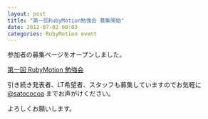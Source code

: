 ```yaml
---
layout: post
title: "第一回RubyMotion勉強会 募集開始"
date: 2012-07-02 00:03
categories: RubyMotion event
---
```

参加者の募集ページをオープンしました。

[第一回 RubyMotion 勉強会](http://connpass.com/event/665/)

引き続き発表者、LT希望者、スタッフも募集していますのでお気軽に [@satococoa](https://twitter.com/satococoa) までお声がけください。

よろしくお願いします。
